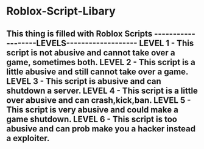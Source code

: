 # Roblox-Script-Libary
This thing is filled with Roblox Scripts
-------------------LEVELS-------------------
LEVEL 1 - This script is not abusive and cannot take over a game, sometimes both.
LEVEL 2 - This script is a little abusive and still cannot take over a game.
LEVEL 3 - This script is abusive and can shutdown a server.
LEVEL 4 - This script is a little over abusive and can crash,kick,ban.
LEVEL 5 - This script is very abusive and could make a game shutdown.
LEVEL 6 - This script is too abusive and can prob make you a hacker instead a exploiter.
--------------------------------------------
